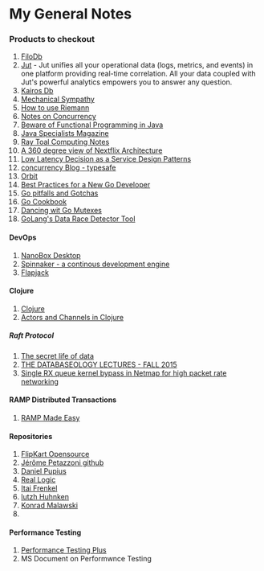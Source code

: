My General Notes
=================

### Products to checkout
  1.  [FiloDb](http://www.planetcassandra.org/blog/introducing-filodb/)
  2.  [Jut](http://www.jut.io/) - Jut unifies all your operational data (logs, metrics, and events) in one platform providing real-time correlation. All your data coupled with Jut's powerful analytics empowers you to answer any question.
  3.  [Kairos Db](http://kairosdb.github.io/)
  4.  [Mechanical Sympathy](http://mechanical-sympathy.blogspot.com/)
  5.  [How to use Riemann](http://tech.forter.com/monitoring-with-riemann-video-slides/)
  6.  [Notes on Concurrency](http://cs.lmu.edu/~ray/notes/introconcurrency/)
  7.  [Beware of Functional Programming in  Java ](http://www.javacodegeeks.com/2015/11/beware-of-functional-programming-in-java.html)
  8.  [Java Specialists Magazine](http://www.javaspecialists.eu/archive/Issue204.html)
  9.  [Ray Toal Computing Notes](http://cs.lmu.edu/~ray/)
  10.  [A 360 degree view of Nextflix Architecture](http://highscalability.com/blog/2015/11/9/a-360-degree-view-of-the-entire-netflix-stack.html)
  11.  [Low Latency Decision as a Service Design Patterns](http://tech.forter.com/9-5-low-latency-decision-as-a-service-design-patterns/)
  12.  [concurrency Blog - typesafe](https://www.typesafe.com/blog/async-back-pressure-immutability-resilience-concurrency-and-more-from-typesafe-at-devoxx)
  13. [Orbit](http://orbit.bioware.com/)
  14. [Best Practices for a New Go Developer](http://blog.codeship.com/best-practices-for-a-new-go-developer/)
  15. [Go pitfalls and Gotchas](http://devs.cloudimmunity.com/gotchas-and-common-mistakes-in-go-golang/)
  16. [Go Cookbook](https://github.com/iand/gocookbook/blob/master/recipes/waitgroup.md)
  17. [Dancing wit Go Mutexes](https://medium.com/@deckarep/dancing-with-go-s-mutexes-92407ae927bf#.scf01ad1i)
  18. [GoLang's Data Race Detector Tool](https://golang.org/doc/articles/race_detector.html)
  
#### DevOps
1. [NanoBox Desktop](https://desktop.nanobox.io/downloads/)
2. [Spinnaker - a continous development engine](https://github.com/spinnaker)
3. [Flapjack](http://flapjack.io/)

#### Clojure
1. [Clojure](https://github.com/clojure-cookbook)
2. [Actors and Channels in Clojure](https://github.com/puniverse/pulsar)

##### Raft Protocol

1. [The secret life of data](http://thesecretlivesofdata.com/raft/)
2. [THE DATABASEOLOGY LECTURES - FALL 2015](http://db.cs.cmu.edu/seminar2015/)
3. [Single RX queue kernel bypass in Netmap for high packet rate networking](https://blog.cloudflare.com/single-rx-queue-kernel-bypass-with-netmap/)


#### RAMP Distributed Transactions
1. [RAMP Made Easy](http://rustyrazorblade.com/2015/11/ramp-made-easy/)

#### Repositories
1. [FlipKart Opensource](https://github.com/flipkart-incubator)
2. [Jérôme Petazzoni github](https://github.com/jpetazzo)
3. [Daniel Pupius](https://github.com/dpup?tab=repositories)
4. [Real Logic](https://github.com/real-logic)
5. [Itai Frenkel](https://github.com/itaifrenkel)
6. [lutzh Huhnken](https://github.com/lutzh?tab=repositories)
7. [Konrad Malawski](https://github.com/ktoso?tab=repositories)
5. 
#### Performance Testing
1. [Performance Testing Plus](http://www.perftestplus.com/core_principles.htm)
2. MS Document on Performwnce Testing
